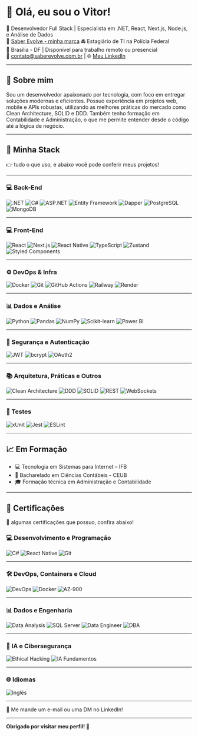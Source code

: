 # 👋 Olá, eu sou o Vitor!

🎯 Desenvolvedor Full Stack | Especialista em .NET, React, Next.js, Node.js, e Análise de Dados  
💼 [Saber Evolve - minha marca](https://saberevolve.com.br)
🚔 Estagiário de TI na Polícia Federal  
📍 Brasília - DF | Disponível para trabalho remoto ou presencial  
📧 contato@saberevolve.com.br | 🌐 [Meu LinkedIn](https://linkedin.com/in/vitor-colombelli)  

---

## 🚀 Sobre mim

Sou um desenvolvedor apaixonado por tecnologia, com foco em entregar soluções modernas e eficientes. Possuo experiência em projetos web, mobile e APIs robustas, utilizando as melhores práticas do mercado como Clean Architecture, SOLID e DDD. Também tenho formação em Contabilidade e Administração, o que me permite entender desde o código até a lógica de negócio.

---

## 🧰 Minha Stack

👉 tudo o que uso, e abaixo você pode conferir meus projetos!

---

### 💻 Back-End

![.NET](https://img.shields.io/badge/.NET-5.0-blue?style=for-the-badge&logo=dotnet)
![C#](https://img.shields.io/badge/C%23-8.0-239120?style=for-the-badge&logo=c-sharp)
![ASP.NET](https://img.shields.io/badge/ASP.NET-Core-512BD4?style=for-the-badge&logo=dotnet)
![Entity Framework](https://img.shields.io/badge/Entity_Framework-Core-6DB33F?style=for-the-badge&logo=dotnet)
![Dapper](https://img.shields.io/badge/Dapper-ORM-00599C?style=for-the-badge)
![PostgreSQL](https://img.shields.io/badge/PostgreSQL-13-336791?style=for-the-badge&logo=postgresql)
![MongoDB](https://img.shields.io/badge/MongoDB-4.4-47A248?style=for-the-badge&logo=mongodb)

---

### 💻 Front-End

![React](https://img.shields.io/badge/React-17-61DAFB?style=for-the-badge&logo=react)
![Next.js](https://img.shields.io/badge/Next.js-10-000000?style=for-the-badge&logo=next.js)
![React Native](https://img.shields.io/badge/React_Native-0.64-61DAFB?style=for-the-badge&logo=react)
![TypeScript](https://img.shields.io/badge/TypeScript-4.2-3178C6?style=for-the-badge&logo=typescript)
![Zustand](https://img.shields.io/badge/Zustand-State_Management-000000?style=for-the-badge)
![Styled Components](https://img.shields.io/badge/Styled_Components-v5.3-DB7093?style=for-the-badge)

---

### ⚙️ DevOps & Infra

![Docker](https://img.shields.io/badge/Docker-20.10-2496ED?style=for-the-badge&logo=docker)
![Git](https://img.shields.io/badge/Git-2.30-F05032?style=for-the-badge&logo=git)
![GitHub Actions](https://img.shields.io/badge/GitHub_Actions-CI/CD-2088FF?style=for-the-badge&logo=github-actions)
![Railway](https://img.shields.io/badge/Railway-Deploy-000000?style=for-the-badge)
![Render](https://img.shields.io/badge/Render-Hosting-46E3B7?style=for-the-badge)

---

### 📊 Dados e Análise

![Python](https://img.shields.io/badge/Python-3.9-3776AB?style=for-the-badge&logo=python)
![Pandas](https://img.shields.io/badge/Pandas-1.2-150458?style=for-the-badge&logo=pandas)
![NumPy](https://img.shields.io/badge/NumPy-1.20-013243?style=for-the-badge&logo=numpy)
![Scikit-learn](https://img.shields.io/badge/Scikit--learn-0.24-F7931E?style=for-the-badge&logo=scikit-learn)
![Power BI](https://img.shields.io/badge/Power_BI-Data_Analysis-F2C811?style=for-the-badge&logo=powerbi)

---

### 🔐 Segurança e Autenticação

![JWT](https://img.shields.io/badge/JWT-Authentication-000000?style=for-the-badge)
![bcrypt](https://img.shields.io/badge/bcrypt-Encryption-00BFFF?style=for-the-badge)
![OAuth2](https://img.shields.io/badge/OAuth2-Authorization-2C2C2C?style=for-the-badge)

---

### 📚 Arquitetura, Práticas e Outros

![Clean Architecture](https://img.shields.io/badge/Clean_Architecture-Design_Patterns-6DB33F?style=for-the-badge)
![DDD](https://img.shields.io/badge/DDD-Domain_Driven_Design-FF5733?style=for-the-badge)
![SOLID](https://img.shields.io/badge/SOLID-Principles-007ACC?style=for-the-badge)
![REST](https://img.shields.io/badge/REST-API-000000?style=for-the-badge)
![WebSockets](https://img.shields.io/badge/WebSockets-RealTime-FF0000?style=for-the-badge)

---

### 🧪 Testes

![xUnit](https://img.shields.io/badge/xUnit-Testing-FF2D20?style=for-the-badge)
![Jest](https://img.shields.io/badge/Jest-Testing-C21325?style=for-the-badge&logo=jest)
![ESLint](https://img.shields.io/badge/ESLint-Linting-4B32C3?style=for-the-badge&logo=eslint)

---

## 📈 Em Formação

- 💻 Tecnologia em Sistemas para Internet – IFB
- 🧮 Bacharelado em Ciências Contábeis - CEUB
- 🎓 Formação técnica em Administração e Contabilidade  

---

## 🏅 Certificações

💪 algumas certificações que possuo, confira abaixo!

### 💻 Desenvolvimento e Programação

![C#](https://img.shields.io/badge/C%23-8.0-239120?style=for-the-badge&logo=c-sharp)
![React Native](https://img.shields.io/badge/React_Native-0.64-61DAFB?style=for-the-badge&logo=react)
![Git](https://img.shields.io/badge/Git-2.30-F05032?style=for-the-badge&logo=git)

---

### 🛠️ DevOps, Containers e Cloud

![DevOps](https://img.shields.io/badge/DevOps-CI/CD-007ACC?style=for-the-badge)
![Docker](https://img.shields.io/badge/Docker-20.10-2496ED?style=for-the-badge&logo=docker)
![AZ-900](https://img.shields.io/badge/AZ900-Microsoft_Azure-0078D4?style=for-the-badge&logo=microsoft-azure)

---

### 📊 Dados e Engenharia

![Data Analysis](https://img.shields.io/badge/Data_Analysis-Python-3776AB?style=for-the-badge)
![SQL Server](https://img.shields.io/badge/SQL_Server-Database-CC2927?style=for-the-badge&logo=microsoft-sql-server)
![Data Engineer](https://img.shields.io/badge/Data_Engineer-Big_Data-4B8BBE?style=for-the-badge)
![DBA](https://img.shields.io/badge/DBA-Relational_DB-000080?style=for-the-badge)

---

### 🤖 IA e Cibersegurança

![Ethical Hacking](https://img.shields.io/badge/Ethical_Hacking-CyberSecurity-000000?style=for-the-badge)
![IA Fundamentos](https://img.shields.io/badge/IA-Fundamentos-FF5722?style=for-the-badge)

---

### 🌐 Idiomas

![Inglês](https://img.shields.io/badge/Inglês-Intermediário-007ACC?style=for-the-badge)

---

📢 Me mande um e-mail ou uma DM no LinkedIn!

---

**Obrigado por visitar meu perfil! 🚀**
